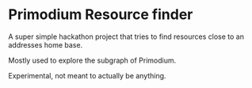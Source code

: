 # Primodium Resource finder
A super simple hackathon project that tries to find resources close to an addresses home base.

Mostly used to explore the subgraph of Primodium.

Experimental, not meant to actually be anything.